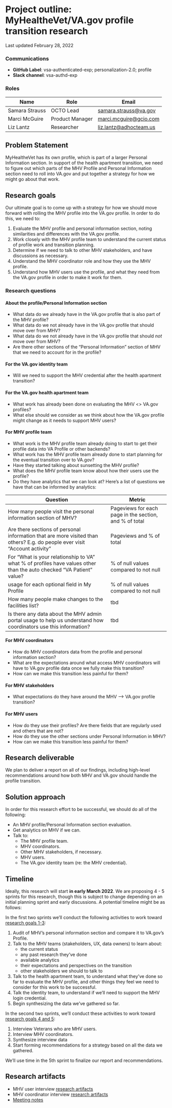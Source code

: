 # Project outline: MyHealtheVet/VA.gov profile transition research

Last updated February 28, 2022

### Communications

- **GitHub Label**: vsa-authenticated-exp; personalization-2.0; profile
- **Slack channel**: vsa-authd-exp

### Roles

|Name|Role|Email|
|----|----|-----|
|Samara Strauss |OCTO Lead| samara.strauss@va.gov |
|Marci McGuire |Product Manager| marci.mcguire@gcio.com |
|Liz Lantz |Researcher| liz.lantz@adhocteam.us |

## Problem Statement

MyHealtheVet has its own profile, which is part of a larger Personal Information section. In support of the health apartment transition, we need to figure out which parts of the MHV Profile and Personal Information section need to roll into VA.gov and put together a strategy for how we might go about that work. 

## Research goals

Our ultimate goal is to come up with a strategy for how we should move forward with rolling the MHV profile into the VA.gov profile. In order to do this, we need to:

1. Evaluate the MHV profile and personal information section, noting similarities and differences with the VA.gov profile.
2. Work closely with the MHV profile team to understand the current status of profile work and transition planning.
3. Determine if we need to talk to other MHV stakeholders, and have discussions as necessary.
4. Understand the MHV coordinator role and how they use the MHV profile.
5. Understand how MHV users use the profile, and what they need from the VA.gov profile in order to make it work for them.

### Research questions
#### About the profile/Personal Information section
* What data do we already have in the VA.gov profile that is also part of the MHV profile?
* What data do we not already have in the VA.gov profile that should move over from MHV?
* What data do we not already have in the VA.gov profile that should *not* move over from MHV?
* Are there other sections of the “Personal Information” section of MHV that we need to account for in the profile?

#### For the VA.gov identity team
* Will we need to support the MHV credential after the health apartment transition?

#### For the VA.gov health apartment team
* What work has already been done on evaluating the MHV <> VA.gov profiles?
* What else should we consider as we think about how the VA.gov profile might change as it needs to support MHV users?

#### For MHV profile team
* What work is the MHV profile team already doing to start to get their profile data into VA Profile or other backends?
* What work has the MHV profile team already done to start planning for the eventual transition over to VA.gov? 
* Have they started talking about sunsetting the MHV profile?
* What does the MHV profile team know about how their users use the profile?
* Do they have analytics that we can look at? Here’s a list of questions we have that can be informed by analytics:

|Question|Metric|
|----|----|
| How many people visit the personal information section of MHV? | Pageviews for each page in the section,  and % of total  |
| Are there sections of personal information that are more visited than others? E.g. do people ever visit “Account activity” | Pageviews and % of total |
|  For “What is your relationship to VA” what % of profiles have values other than the auto checked “VA Patient” value? | % of null values compared to not null |
| usage for each optional field in My Profile | % of null values compared to not null | 
| How many people make changes to the facilities list? | tbd |
| Is there any data about the MHV admin portal usage to help us understand how coordinators use this information? | tbd |


#### For MHV coordinators
* How do MHV coordinators data from the profile and personal information section?
* What are the expectations around what access MHV coordinators will have to VA.gov profile data once we fully make this transition?
* How can we make this transition less painful for them?

#### For MHV stakeholders
* What expectations do they have around the MHV —> VA.gov profile transition?

#### For MHV users
* How do they use their profiles? Are there fields that are regularly used and others that are not?
* How do they use the other sections under Personal Information in MHV?
* How can we make this transition less painful for them?


## Research deliverable
We plan to deliver a report on all of our findings, including high-level recommendations around how both MHV and VA.gov should handle the profile transition.

## Solution approach
In order for this research effort to be successful, we should do all of the following:

- An MHV profile/Personal Information section evaluation.
- Get analytics on MHV if we can.
- Talk to:
  - The MHV profile team.
  - MHV coordinators.
  - Other MHV stakeholders, if necessary.
  - MHV users.
  - The VA.gov identity team (re: the MHV credential).

## Timeline
Ideally, this research will start **in early March 2022**. We are proposing 4 - 5 sprints for this research, though this is subject to change depending on an initial planning sprint and early discussions. A potential timeline might be as follows:

In the first two sprints we’ll conduct the following activities to work toward [research goals 1-3](https://github.com/department-of-veterans-affairs/va.gov-team/blob/master/products/identity-personalization/profile/mhv-profile-research/research-strategy.md#research-goals):
1. Audit of MHV’s personal information section and compare it to VA.gov’s Profile. 
2. Talk to the MHV teams (stakeholders, UX, data owners) to learn about:
	- the current status
	- any past research they’ve done
	- available analytics
	- their expectations and perspectives on the transition
	- other stakeholders we should to talk to
3. Talk to the health apartment team, to understand what they’ve done so far to evaluate the MHV profile, and other things they feel we need to consider for this work to be successful.
4. Talk the identity team, to understand if we’ll need to support the MHV login credential.
5. Begin synthesizing the data we’ve gathered so far.

In the second two sprints, we’ll conduct these activities to work toward [research goals 4 and 5](https://github.com/department-of-veterans-affairs/va.gov-team/blob/master/products/identity-personalization/profile/mhv-profile-research/research-strategy.md#research-goals):
1. Interview Veterans who are MHV users.
2. Interview MHV coordinators.
3. Synthesize interview data
4. Start forming recommendations for a strategy based on all the data we gathered.

We’ll use time in the 5th sprint to finalize our report and recommendations.

## Research artifacts
- MHV user interview [research artifacts](https://github.com/department-of-veterans-affairs/va.gov-team/tree/master/products/identity-personalization/profile/mhv-profile-research/mhv-user-interviews)
- MHV coordinator interview [research artifacts](https://github.com/department-of-veterans-affairs/va.gov-team/tree/master/products/identity-personalization/profile/mhv-profile-research/mhv-coordinator-interviews)
- [Meeting notes](https://github.com/department-of-veterans-affairs/va.gov-team/tree/master/products/identity-personalization/profile/mhv-profile-research/meeting-notes)
